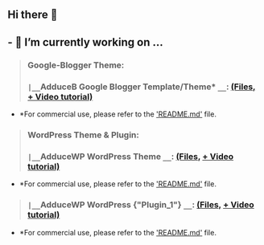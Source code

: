 ## Hi there 👋 
## - 🔭 I’m currently working on ...
> ### Google-Blogger Theme:
> ### `|__`AdduceB Google Blogger Template/Theme* `__`: [(Files,](https://github.com/Techadduce/adduceb-google-blogger-theme) [+ Video tutorial)](https://youtube.com/@Techadduce)
* *For commercial use, please refer to the ['README.md'](https://github.com/Techadduce/adduceb-google-blogger-theme/blob/main/README.md) file.
> ### WordPress Theme & Plugin:
> ### `|__`AdduceWP WordPress Theme `__`: [(Files,](https://github.com/Techadduce/adducewp-wordpress-theme) [+ Video tutorial)](https://youtube.com/@Techadduce)
* *For commercial use, please refer to the ['README.md'](https://github.com/Techadduce/adduceb-google-blogger-theme/blob/main/README.md) file.
> ### `|__`AdduceWP WordPress {"Plugin_1"} `__`: [(Files,](https://github.com/Techadduce/adducewp-wordpress-theme-plugin-1) [+ Video tutorial)](https://youtube.com/@Techadduce)
* *For commercial use, please refer to the ['README.md'](https://github.com/Techadduce/adduceb-google-blogger-theme/blob/main/README.md) file.


<!--
**Techadduce/Techadduce** is a ✨ _special_ ✨ repository because its `README.md` (this file) appears on your GitHub profile.

Here are some ideas to get you started:

- 🔭 I’m currently working on ...
- 🌱 I’m currently learning ...
- 👯 I’m looking to collaborate on ...
- 🤔 I’m looking for help with ...
- 💬 Ask me about ...
- 📫 How to reach me: ...
- 😄 Pronouns: ...
- ⚡ Fun fact: ...
-->
